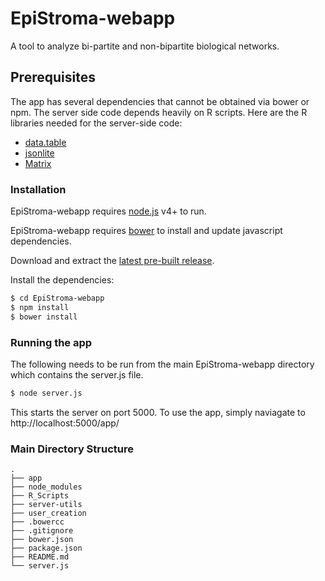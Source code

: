 # EpiStroma-webapp 

A tool to analyze bi-partite and non-bipartite biological networks.

## Prerequisites

The app has several dependencies that cannot be obtained via bower or npm.
The server side code depends heavily on R scripts. Here are the R libraries needed for the server-side code:
* [data.table]
* [jsonlite]
* [Matrix]

### Installation

EpiStroma-webapp requires [node.js](https://nodejs.org/) v4+ to run.

EpiStroma-webapp requires [bower](https://bower.io) to install and update javascript dependencies.

Download and extract the [latest pre-built release](https://github.com/joemccann/dillinger/releases).

Install the dependencies:

```sh
$ cd EpiStroma-webapp
$ npm install
$ bower install
```

### Running the app

The following needs to be run from the main EpiStroma-webapp directory which contains the server.js file.

```sh
$ node server.js
```

This starts the server on port 5000. To use the app, simply naviagate to http://localhost:5000/app/

### Main Directory Structure
```
.
├── app
├── node_modules
├── R_Scripts
├── server-utils
├── user_creation
├── .bowercc
├── .gitignore
├── bower.json
├── package.json
├── README.md
└── server.js
```

   [data.table]: <https://cran.r-project.org/web/packages/data.table/index.html>
   [jsonlite]: <https://cran.r-project.org/web/packages/jsonlite/index.html>
   [Matrix]: <https://cran.r-project.org/web/packages/Matrix/index.html>